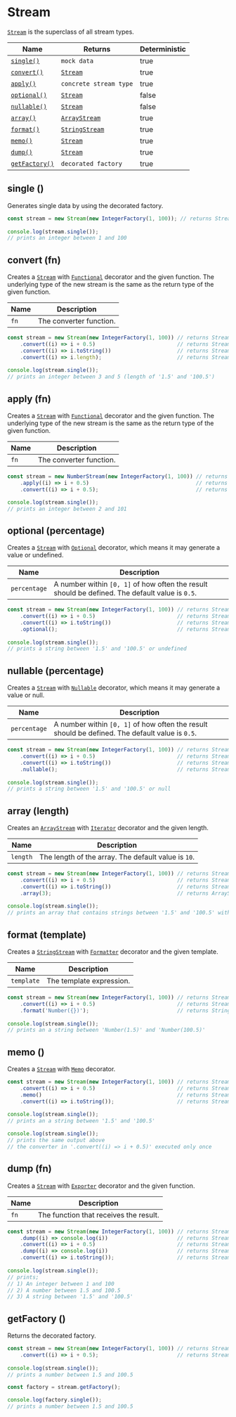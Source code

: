 # Stream

[`Stream`](stream.md) is the superclass of all stream types.

<table>
   <thead>
      <tr>
         <th>Name</th>
         <th>Returns</th>
         <th data-type="checkbox">Deterministic</th>
      </tr>
   </thead>
   <tbody>
      <tr>
         <td><a href="stream.md#single"><code>single()</code></a></td>
         <td><code>mock data</code></td>
         <td>true</td>
      </tr>
      <tr>
         <td><a href="stream.md#convert-fn"><code>convert()</code></a></td>
         <td><a href="stream.md"><code>Stream</code></a> </td>
         <td>true</td>
      </tr>
      <tr>
         <td><a href="stream.md#apply-fn"><code>apply()</code></a></td>
         <td><code>concrete stream type</code></td>
         <td>true</td>
      </tr>
      <tr>
         <td><a href="stream.md#optional-percentage"><code>optional()</code></a></td>
         <td><a href="stream.md"><code>Stream</code></a> </td>
         <td>false</td>
      </tr>
      <tr>
         <td><a href="stream.md#nullable-percentage"><code>nullable()</code></a></td>
         <td><a href="stream.md"><code>Stream</code></a> </td>
         <td>false</td>
      </tr>
      <tr>
         <td><a href="stream.md#array-length"><code>array()</code></a></td>
         <td><a href="array-stream.md"><code>ArrayStream</code></a></td>
         <td>true</td>
      </tr>
      <tr>
         <td><a href="stream.md#format-template"><code>format()</code></a></td>
         <td><a href="string-stream.md"><code>StringStream</code></a></td>
         <td>true</td>
      </tr>
      <tr>
         <td><a href="stream.md#memo"><code>memo()</code></a></td>
         <td><a href="stream.md"><code>Stream</code></a> </td>
         <td>true</td>
      </tr>
      <tr>
         <td><a href="stream.md#dump-fn"><code>dump()</code></a></td>
         <td><a href="stream.md"><code>Stream</code></a> </td>
         <td>true</td>
      </tr>
      <tr>
         <td><a href="stream.md#getfactory"><code>getFactory()</code></a></td>
         <td><code>decorated factory</code></td>
         <td>true</td>
      </tr>
   </tbody>
</table>

## single ()

Generates single data by using the decorated factory.

```typescript
const stream = new Stream(new IntegerFactory(1, 100)); // returns Stream<number>
    
console.log(stream.single());
// prints an integer between 1 and 100
```

## convert (fn)

Creates a [`Stream`](stream.md) with [`Functional`](../factories/decorators/functional.md) decorator and the given function. The underlying type of the new stream is the same as the return type of the given function.

| Name | Description             |
| ---- | ----------------------- |
| `fn` | The converter function. |

```typescript
const stream = new Stream(new IntegerFactory(1, 100)) // returns Stream<number>
    .convert((i) => i + 0.5)                          // returns Stream<number>
    .convert((i) => i.toString())                     // returns Stream<string>
    .convert((i) => i.length);                        // returns Stream<number>
    
console.log(stream.single());
// prints an integer between 3 and 5 (length of '1.5' and '100.5')
```

## apply (fn)

Creates a [`Stream`](stream.md) with [`Functional`](../factories/decorators/functional.md) decorator and the given function. The underlying type of the new stream is the same as the return type of the given function.

| Name | Description             |
| ---- | ----------------------- |
| `fn` | The converter function. |

```typescript
const stream = new NumberStream(new IntegerFactory(1, 100)) // returns NumberStream
    .apply((i) => i + 0.5)                                  // returns NumberStream
    .convert((i) => i + 0.5);                               // returns Stream<number>

console.log(stream.single());
// prints an integer between 2 and 101
```

## optional (percentage)

Creates a [`Stream`](stream.md) with [`Optional`](../factories/decorators/optional.md) decorator, which means it may generate a value or undefined.

| Name         | Description                                                                                     |
| ------------ | ----------------------------------------------------------------------------------------------- |
| `percentage` | A number within `[0, 1]` of how often the result should be defined. The default value is `0.5`. |

```typescript
const stream = new Stream(new IntegerFactory(1, 100)) // returns Stream<number>
    .convert((i) => i + 0.5)                          // returns Stream<number>
    .convert((i) => i.toString())                     // returns Stream<string>
    .optional();                                      // returns Stream<string | undefined>
    
console.log(stream.single());
// prints a string between '1.5' and '100.5' or undefined
```

## nullable (percentage)

Creates a [`Stream`](stream.md) with  [`Nullable`](../factories/decorators/nullable.md) decorator, which means it may generate a value or null.

| Name         | Description                                                                                     |
| ------------ | ----------------------------------------------------------------------------------------------- |
| `percentage` | A number within `[0, 1]` of how often the result should be defined. The default value is `0.5`. |

```typescript
const stream = new Stream(new IntegerFactory(1, 100)) // returns Stream<number>
    .convert((i) => i + 0.5)                          // returns Stream<number>
    .convert((i) => i.toString())                     // returns Stream<string>
    .nullable();                                      // returns Stream<string | null>
    
console.log(stream.single());
// prints a string between '1.5' and '100.5' or null
```

## array (length)

Creates an [`ArrayStream`](array-stream.md) with [`Iterator`](../factories/decorators/iterator.md) decorator and the given length.

| Name     | Description                                         |
| -------- | --------------------------------------------------- |
| `length` | The length of the array. The default value is `10`. |

```typescript
const stream = new Stream(new IntegerFactory(1, 100)) // returns Stream<number>
    .convert((i) => i + 0.5)                          // returns Stream<number>
    .convert((i) => i.toString())                     // returns Stream<string>
    .array(3);                                        // returns ArraySteream<string>
    
console.log(stream.single());
// prints an array that contains strings between '1.5' and '100.5' with 3 items.
```

## format (template)

Creates a [`StringStream`](string-stream.md) with [`Formatter`](../factories/decorators/formatter.md) decorator and the given template.

| Name       | Description              |
| ---------- | ------------------------ |
| `template` | The template expression. |

```typescript
const stream = new Stream(new IntegerFactory(1, 100)) // returns Stream<number>
    .convert((i) => i + 0.5)                          // returns Stream<number>
    .format('Number({})');                            // returns StringStream
    
console.log(stream.single());
// prints an a string between 'Number(1.5)' and 'Number(100.5)'
```

## memo ()

Creates a [`Stream`](stream.md) with [`Memo`](../factories/decorators/memo.md) decorator.

```typescript
const stream = new Stream(new IntegerFactory(1, 100)) // returns Stream<number>
    .convert((i) => i + 0.5)                          // returns Stream<number>
    .memo()                                           // returns Stream<number>
    .convert((i) => i.toString());                    // returns Stream<string>
    
console.log(stream.single());
// prints an a string between '1.5' and '100.5'

console.log(stream.single());
// prints the same output above
// the converter in '.convert((i) => i + 0.5)' executed only once
```

## dump (fn)

Creates a [`Stream`](stream.md) with [`Exporter`](../factories/decorators/exporter.md) decorator and the given function.

| Name | Description                            |
| ---- | -------------------------------------- |
| `fn` | The function that receives the result. |

```typescript
const stream = new Stream(new IntegerFactory(1, 100)) // returns Stream<number>
    .dump((i) => console.log(i))                      // returns Stream<number>
    .convert((i) => i + 0.5)                          // returns Stream<number>
    .dump((i) => console.log(i))                      // returns Stream<number>
    .convert((i) => i.toString());                    // returns Stream<string>
    
console.log(stream.single());
// prints;
// 1) An integer between 1 and 100
// 2) A number between 1.5 and 100.5
// 3) A string between '1.5' and '100.5'
```

## getFactory ()

Returns the decorated factory.

```typescript
const stream = new Stream(new IntegerFactory(1, 100)) // returns Stream<number>
    .convert((i) => i + 0.5);                         // returns Stream<number>
    
console.log(stream.single());
// prints a number between 1.5 and 100.5

const factory = stream.getFactory();

console.log(factory.single());
// prints a number between 1.5 and 100.5
```
